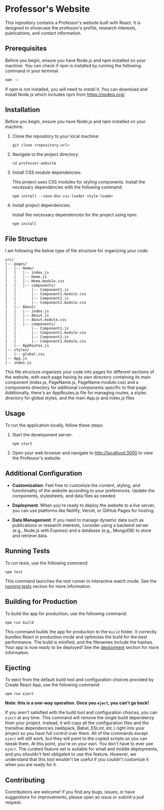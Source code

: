 # Professor's Website

This repository contains a Professor's website built with React. It is designed to showcase the professor's profile, research interests, publications, and contact information.

## Prerequisites

Before you begin, ensure you have Node.js and npm installed on your machine. You can check if npm is installed by running the following command in your terminal:

```bash
npm -v
```
If npm is not installed, you will need to install it. You can download and install Node.js which includes npm from https://nodejs.org/.
## Installation

Before you begin, ensure you have Node.js and npm installed on your machine.

1. Clone the repository to your local machine:

    ```
    git clone <repository-url>
    ```

2. Navigate to the project directory:

    ```
    cd professor-website
    ```

3. Install CSS module dependencies:

    This project uses CSS modules for styling components. Install the necessary dependencies with the following command:

    ```
    npm install --save-dev css-loader style-loader
    ```

4. Install project dependencies:

    Install the necessary dependencies for the project using npm:

    ```
    npm install
    ```
## File Structure
    
I am following the below type of file structure for organizing your code:
    
```
src/
|-- pages/
|   |-- Home/
|   |   |-- index.js
|   |   |-- Home.js
|   |   |-- Home.module.css
|   |   |-- components/
|   |       |-- Component1.js
|   |       |-- Component1.module.css
|   |       |-- Component2.js
|   |       |-- Component2.module.css
|   |-- About/
|   |   |-- index.js
|   |   |-- About.js
|   |   |-- About.module.css
|   |   |-- components/
|   |       |-- Component1.js
|   |       |-- Component1.module.css
|   |       |-- Component2.js
|   |       |-- Component2.module.css
|   |-- AppRoutes.js
|-- styles/
|   |-- global.css
|-- App.js
|-- index.js
```

 This file structure organizes your code into pages for different sections of the website, with each page having its own directory containing its main component (index.js, PageName.js, PageName.module.css) and a components directory for additional components specific to that page. Additionally, there's an AppRoutes.js file for managing routes, a styles directory for global styles, and the main App.js and index.js files
 
## Usage

To run the application locally, follow these steps:

1. Start the development server:

    ```
    npm start
    ```

2. Open your web browser and navigate to [http://localhost:3000](http://localhost:3000) to view the Professor's website.

## Additional Configuration

- **Customization**: Feel free to customize the content, styling, and functionality of the website according to your preferences. Update the components, stylesheets, and data files as needed.

- **Deployment**: When you're ready to deploy the website to a live server, you can use platforms like Netlify, Vercel, or GitHub Pages for hosting.

- **Data Management**: If you need to manage dynamic data such as publications or research interests, consider using a backend server (e.g., Node.js with Express) and a database (e.g., MongoDB) to store and retrieve data.

## Running Tests

To run tests, use the following command:

```
npm test
```

This command launches the test runner in interactive watch mode. See the [running tests](https://facebook.github.io/create-react-app/docs/running-tests) section for more information.

## Building for Production

To build the app for production, use the following command:

```
npm run build
```

This command builds the app for production to the `build` folder. It correctly bundles React in production mode and optimizes the build for the best performance. The build is minified, and the filenames include the hashes. Your app is now ready to be deployed! See the [deployment](https://facebook.github.io/create-react-app/docs/deployment) section for more information.

## Ejecting

To eject from the default build tool and configuration choices provided by Create React App, use the following command:

```
npm run eject
```

**Note: this is a one-way operation. Once you `eject`, you can't go back!**

If you aren't satisfied with the build tool and configuration choices, you can `eject` at any time. This command will remove the single build dependency from your project. Instead, it will copy all the configuration files and the transitive dependencies (webpack, Babel, ESLint, etc.) right into your project so you have full control over them. All of the commands except `eject` will still work, but they will point to the copied scripts so you can tweak them. At this point, you're on your own. You don't have to ever use `eject`. The curated feature set is suitable for small and middle deployments, and you shouldn't feel obligated to use this feature. However, we understand that this tool wouldn't be useful if you couldn't customize it when you are ready for it.

## Contributing

Contributions are welcome! If you find any bugs, issues, or have suggestions for improvements, please open an issue or submit a pull request.


